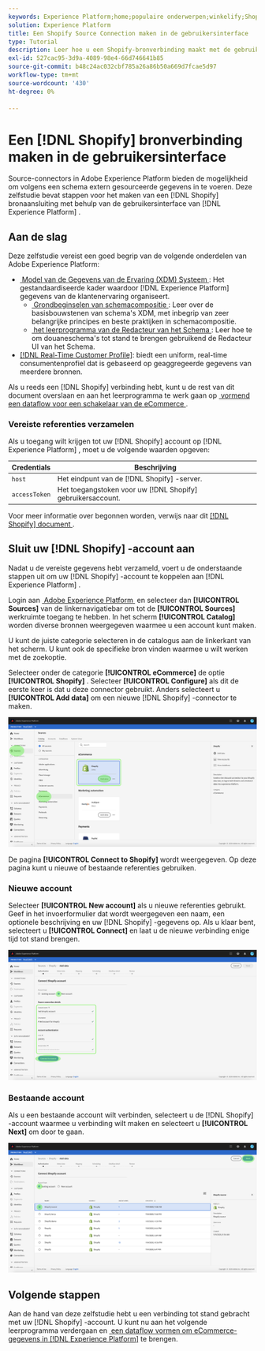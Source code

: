 ```yaml
---
keywords: Experience Platform;home;populaire onderwerpen;winkelify;Shopify
solution: Experience Platform
title: Een Shopify Source Connection maken in de gebruikersinterface
type: Tutorial
description: Leer hoe u een Shopify-bronverbinding maakt met de gebruikersinterface van Adobe Experience Platform.
exl-id: 527cac95-3d9a-4089-98e4-66d746641b85
source-git-commit: b48c24ac032cbf785a26a86b50a669d7fcae5d97
workflow-type: tm+mt
source-wordcount: '430'
ht-degree: 0%

---
```


# Een [!DNL Shopify] bronverbinding maken in de gebruikersinterface

Source-connectors in Adobe Experience Platform bieden de mogelijkheid om volgens een schema extern gesourceerde gegevens in te voeren. Deze zelfstudie bevat stappen voor het maken van een [!DNL Shopify] bronaansluiting met behulp van de gebruikersinterface van [!DNL Experience Platform] .

## Aan de slag

Deze zelfstudie vereist een goed begrip van de volgende onderdelen van Adobe Experience Platform:

* [&#x200B; Model van de Gegevens van de Ervaring (XDM) Systeem &#x200B;](../../../../../xdm/home.md): Het gestandaardiseerde kader waardoor [!DNL Experience Platform] gegevens van de klantenervaring organiseert.
   * [&#x200B; Grondbeginselen van schemacompositie &#x200B;](../../../../../xdm/schema/composition.md): Leer over de basisbouwstenen van schema&#39;s XDM, met inbegrip van zeer belangrijke principes en beste praktijken in schemacompositie.
   * [&#x200B; het leerprogramma van de Redacteur van het Schema &#x200B;](../../../../../xdm/tutorials/create-schema-ui.md): Leer hoe te om douaneschema&#39;s tot stand te brengen gebruikend de Redacteur UI van het Schema.
* [[!DNL Real-Time Customer Profile]](../../../../../profile/home.md): biedt een uniform, real-time consumentenprofiel dat is gebaseerd op geaggregeerde gegevens van meerdere bronnen.

Als u reeds een [!DNL Shopify] verbinding hebt, kunt u de rest van dit document overslaan en aan het leerprogramma te werk gaan op [&#x200B; vormend een dataflow voor een schakelaar van de eCommerce &#x200B;](../../dataflow/ecommerce.md).

### Vereiste referenties verzamelen

Als u toegang wilt krijgen tot uw [!DNL Shopify] account op [!DNL Experience Platform] , moet u de volgende waarden opgeven:

| Credentials | Beschrijving |
| ---------- | ----------- |
| `host` | Het eindpunt van de [!DNL Shopify] -server. |
| `accessToken` | Het toegangstoken voor uw [!DNL Shopify] gebruikersaccount. |

Voor meer informatie over begonnen worden, verwijs naar dit [[!DNL Shopify]  document &#x200B;](https://shopify.dev/concepts/about-apis/authentication).

## Sluit uw [!DNL Shopify] -account aan

Nadat u de vereiste gegevens hebt verzameld, voert u de onderstaande stappen uit om uw [!DNL Shopify] -account te koppelen aan [!DNL Experience Platform] .

Login aan [&#x200B; Adobe Experience Platform &#x200B;](https://platform.adobe.com) en selecteer dan **[!UICONTROL Sources]** van de linkernavigatiebar om tot de **[!UICONTROL Sources]** werkruimte toegang te hebben. In het scherm **[!UICONTROL Catalog]** worden diverse bronnen weergegeven waarmee u een account kunt maken.

U kunt de juiste categorie selecteren in de catalogus aan de linkerkant van het scherm. U kunt ook de specifieke bron vinden waarmee u wilt werken met de zoekoptie.

Selecteer onder de categorie **[!UICONTROL eCommerce]** de optie **[!UICONTROL Shopify]** . Selecteer **[!UICONTROL Configure]** als dit de eerste keer is dat u deze connector gebruikt. Anders selecteert u **[!UICONTROL Add data]** om een nieuwe [!DNL Shopify] -connector te maken.

![&#x200B; catalogus &#x200B;](../../../../images/tutorials/create/shopify/catalog.png)

De pagina **[!UICONTROL Connect to Shopify]** wordt weergegeven. Op deze pagina kunt u nieuwe of bestaande referenties gebruiken.

### Nieuwe account

Selecteer **[!UICONTROL New account]** als u nieuwe referenties gebruikt. Geef in het invoerformulier dat wordt weergegeven een naam, een optionele beschrijving en uw [!DNL Shopify] -gegevens op. Als u klaar bent, selecteert u **[!UICONTROL Connect]** en laat u de nieuwe verbinding enige tijd tot stand brengen.

![&#x200B; verbind &#x200B;](../../../../images/tutorials/create/shopify/new.png)

### Bestaande account

Als u een bestaande account wilt verbinden, selecteert u de [!DNL Shopify] -account waarmee u verbinding wilt maken en selecteert u **[!UICONTROL Next]** om door te gaan.

![&#x200B; bestaand &#x200B;](../../../../images/tutorials/create/shopify/existing.png)

## Volgende stappen

Aan de hand van deze zelfstudie hebt u een verbinding tot stand gebracht met uw [!DNL Shopify] -account. U kunt nu aan het volgende leerprogramma verdergaan en [&#x200B; een dataflow vormen om eCommerce-gegevens in  [!DNL Experience Platform]](../../dataflow/ecommerce.md) te brengen.
